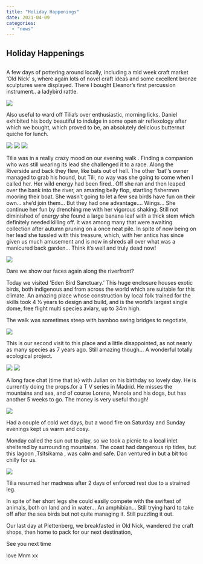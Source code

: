 ```yaml
---
title: "Holiday Happenings"
date: 2021-04-09
categories: 
  - "news"
---
```


## Holiday Happenings

##   

A few days of pottering around locally, including a mid week craft market ‘Old Nick’ s, where again lots of novel craft ideas and some excellent bronze sculptures were displayed. There I bought Eleanor’s first percussion instrument.. a ladybird rattle.

![](images/9db21795699956d5569003b30fb58351501a85a5.jpg)

Also useful to ward off Tilia’s over enthusiastic, morning licks. Daniel exhibited his body beautiful to indulge in some open air reflexology after which we bought, which proved to be, an absolutely delicious butternut quiche for lunch.

![](images/ac1ae261d9983f6baa0a070f3a169f5b4b9170f9.jpg)
![](images/ae68f1de923a13ab9bdc4553a46f8583df02ebbd.jpg)
![](images/03630b292ddd809bd3d41caf7106dea20881cf8f.jpg)

  

Tilia was in a really crazy mood on our evening walk . Finding a companion who was still wearing its lead she challenged it to a race. Along the Riverside and back they flew, like bats out of hell. The other 'bat'’s owner managed to grab his hound, but Tili, no way was she going to come when I called her. Her wild energy had been fired.. Off she ran and then leaped over the bank into the river, an amazing belly flop, startling fishermen mooring their boat. She wasn’t going to let a few sea birds have fun on their own… she’d join them… But they had one advantage…. Wings… She continue her fun by drenching me with her vigorous shaking. Still not diminished of energy she found a large banana leaf with a thick stem which definitely needed killing off. It was among many that were awaiting collection after autumn pruning on a once neat pile. In spite of now being on her lead she tussled with this treasure, which, with her antics has since given us much amusement and is now in shreds all over what was a manicured back garden… Think it’s well and truly dead now!

![](images/7d686a41857803d45da1b5927c585ddd290d5549.jpg)

  

Dare we show our faces again along the riverfront?

Today we visited 'Eden Bird Sanctuary.’ This huge enclosure houses exotic birds, both indigenous and from across the world which are suitable for this climate. An amazing place whose construction by local folk trained for the skills took 4 ½ years to design and build, and is the world’s largest single dome, free flight multi species aviary, up to 34m high.

The walk was sometimes steep with bamboo swing bridges to negotiate,

![](images/81e292c5b45c0d1d655e61bb6499592bf954af9f.jpg)

This is our second visit to this place and a little disappointed, as not nearly as many species as 7 years ago. Still amazing though… A wonderful totally ecological project.

![](images/adeb0c7eb924d4c1905e3a200ed154465432b00e.jpg)
![](images/1c25a4b02707ad75721bb1c054669f7e7e489a77.jpg)

A long face chat (time that is} with Julian on his birthday so lovely day. He is currently doing the props.for a T V series in Madrid. He misses the mountains and sea, and of course Lorena, Manola and his dogs, but has another 5 weeks to go. The money is very useful though!

![](images/a4bc880c732bc35ca389a32aa50f47a410edde17.jpg)

Had a couple of cold wet days, but a wood fire on Saturday and Sunday evenings kept us warm and cosy.

Monday called the sun out to play, so we took a picnic to a local inlet sheltered by surrounding mountains. The coast had dangerous rip tides, but this lagoon ,Tsitsikama , was calm and safe. Dan ventured in but a bit too chilly for us.

![](images/f4ba25b0ca53d532c1c9b34a32e7129224435815.jpg)

Tilia resumed her madness after 2 days of enforced rest due to a strained leg.

In spite of her short legs she could easily compete with the swiftest of animals, both on land and in water… An amphibian… Still trying hard to take off after the sea birds but not quite managing it. Still puzzling it out.

Our last day at Plettenberg, we breakfasted in Old Nick, wandered the craft shops, then home to pack for our next destination,

See you next time

love Mnm xx
